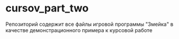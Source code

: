 # cursov_part_two
 Репозиторий содержит все файлы игровой программы "Змейка" в качестве демонстрационного примера к курсовой работе 
